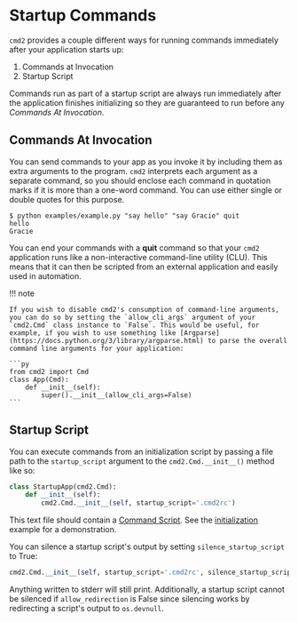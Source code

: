 # Startup Commands

`cmd2` provides a couple different ways for running commands immediately after your application
starts up:

1.  Commands at Invocation
1.  Startup Script

Commands run as part of a startup script are always run immediately after the application finishes
initializing so they are guaranteed to run before any _Commands At Invocation_.

## Commands At Invocation

You can send commands to your app as you invoke it by including them as extra arguments to the
program. `cmd2` interprets each argument as a separate command, so you should enclose each command
in quotation marks if it is more than a one-word command. You can use either single or double quotes
for this purpose.

    $ python examples/example.py "say hello" "say Gracie" quit
    hello
    Gracie

You can end your commands with a **quit** command so that your `cmd2` application runs like a
non-interactive command-line utility (CLU). This means that it can then be scripted from an external
application and easily used in automation.

!!! note

    If you wish to disable cmd2's consumption of command-line arguments, you can do so by setting the `allow_cli_args` argument of your `cmd2.Cmd` class instance to `False`. This would be useful, for example, if you wish to use something like [Argparse](https://docs.python.org/3/library/argparse.html) to parse the overall command line arguments for your application:

    ```py
    from cmd2 import Cmd
    class App(Cmd):
        def __init__(self):
            super().__init__(allow_cli_args=False)
    ```

## Startup Script

You can execute commands from an initialization script by passing a file path to the
`startup_script` argument to the `cmd2.Cmd.__init__()` method like so:

```py
class StartupApp(cmd2.Cmd):
    def __init__(self):
        cmd2.Cmd.__init__(self, startup_script='.cmd2rc')
```

This text file should contain a [Command Script](./scripting.md#command-scripts). See the
[initialization](https://github.com/python-cmd2/cmd2/blob/main/examples/initialization.py) example
for a demonstration.

You can silence a startup script's output by setting `silence_startup_script` to True:

```py
cmd2.Cmd.__init__(self, startup_script='.cmd2rc', silence_startup_script=True)
```

Anything written to stderr will still print. Additionally, a startup script cannot be silenced if
`allow_redirection` is False since silencing works by redirecting a script's output to `os.devnull`.
